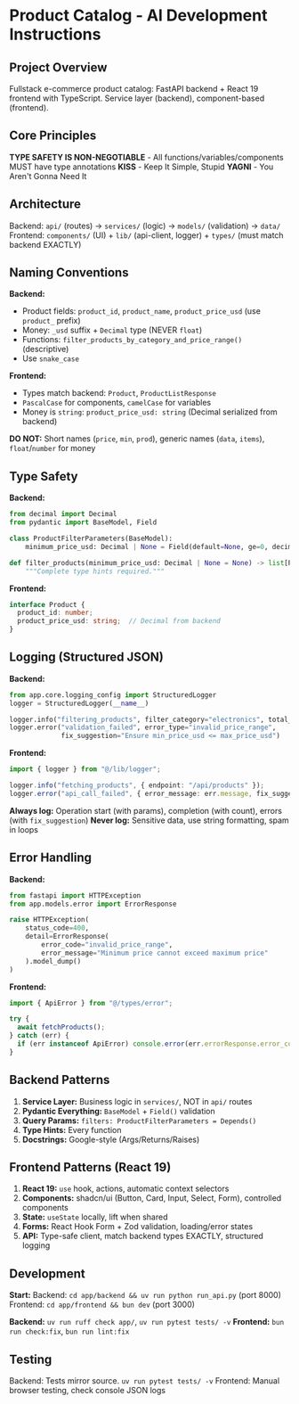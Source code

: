 # Product Catalog - AI Development Instructions

## Project Overview

Fullstack e-commerce product catalog: FastAPI backend + React 19 frontend with TypeScript. Service layer (backend), component-based (frontend).

## Core Principles

**TYPE SAFETY IS NON-NEGOTIABLE** - All functions/variables/components MUST have type annotations
**KISS** - Keep It Simple, Stupid
**YAGNI** - You Aren't Gonna Need It

## Architecture

Backend: `api/` (routes) → `services/` (logic) → `models/` (validation) → `data/`
Frontend: `components/` (UI) + `lib/` (api-client, logger) + `types/` (must match backend EXACTLY)

## Naming Conventions

**Backend:**
- Product fields: `product_id`, `product_name`, `product_price_usd` (use `product_` prefix)
- Money: `_usd` suffix + `Decimal` type (NEVER `float`)
- Functions: `filter_products_by_category_and_price_range()` (descriptive)
- Use `snake_case`

**Frontend:**
- Types match backend: `Product`, `ProductListResponse`
- `PascalCase` for components, `camelCase` for variables
- Money is `string`: `product_price_usd: string` (Decimal serialized from backend)

**DO NOT:** Short names (`price`, `min`, `prod`), generic names (`data`, `items`), `float`/`number` for money

## Type Safety

**Backend:**
```python
from decimal import Decimal
from pydantic import BaseModel, Field

class ProductFilterParameters(BaseModel):
    minimum_price_usd: Decimal | None = Field(default=None, ge=0, decimal_places=2)

def filter_products(minimum_price_usd: Decimal | None = None) -> list[Product]:
    """Complete type hints required."""
```

**Frontend:**
```typescript
interface Product {
  product_id: number;
  product_price_usd: string;  // Decimal from backend
}
```

## Logging (Structured JSON)

**Backend:**
```python
from app.core.logging_config import StructuredLogger
logger = StructuredLogger(__name__)

logger.info("filtering_products", filter_category="electronics", total_products=30)
logger.error("validation_failed", error_type="invalid_price_range",
             fix_suggestion="Ensure min_price_usd <= max_price_usd")
```

**Frontend:**
```typescript
import { logger } from "@/lib/logger";

logger.info("fetching_products", { endpoint: "/api/products" });
logger.error("api_call_failed", { error_message: err.message, fix_suggestion: "Check backend" });
```

**Always log:** Operation start (with params), completion (with count), errors (with `fix_suggestion`)
**Never log:** Sensitive data, use string formatting, spam in loops

## Error Handling

**Backend:**
```python
from fastapi import HTTPException
from app.models.error import ErrorResponse

raise HTTPException(
    status_code=400,
    detail=ErrorResponse(
        error_code="invalid_price_range",
        error_message="Minimum price cannot exceed maximum price"
    ).model_dump()
)
```

**Frontend:**
```typescript
import { ApiError } from "@/types/error";

try {
  await fetchProducts();
} catch (err) {
  if (err instanceof ApiError) console.error(err.errorResponse.error_code);
}
```

## Backend Patterns

1. **Service Layer:** Business logic in `services/`, NOT in `api/` routes
2. **Pydantic Everything:** `BaseModel` + `Field()` validation
3. **Query Params:** `filters: ProductFilterParameters = Depends()`
4. **Type Hints:** Every function
5. **Docstrings:** Google-style (Args/Returns/Raises)

## Frontend Patterns (React 19)

1. **React 19:** `use` hook, actions, automatic context selectors
2. **Components:** shadcn/ui (Button, Card, Input, Select, Form), controlled components
3. **State:** `useState` locally, lift when shared
4. **Forms:** React Hook Form + Zod validation, loading/error states
5. **API:** Type-safe client, match backend types EXACTLY, structured logging

## Development

**Start:** Backend: `cd app/backend && uv run python run_api.py` (port 8000)
         Frontend: `cd app/frontend && bun dev` (port 3000)

**Backend:** `uv run ruff check app/`, `uv run pytest tests/ -v`
**Frontend:** `bun run check:fix`, `bun run lint:fix`

## Testing

Backend: Tests mirror source. `uv run pytest tests/ -v`
Frontend: Manual browser testing, check console JSON logs
